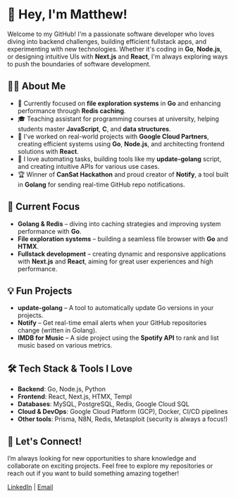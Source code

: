# 👋 Hey, I'm Matthew! 

Welcome to my GitHub! I'm a passionate software developer who loves diving into backend challenges, building efficient fullstack apps, and experimenting with new technologies. Whether it's coding in **Go**, **Node.js**, or designing intuitive UIs with **Next.js** and **React**, I'm always exploring ways to push the boundaries of software development.

## 👨‍💻 About Me
- 💼 Currently focused on **file exploration systems** in **Go** and enhancing performance through **Redis caching**.
- 🎓 Teaching assistant for programming courses at university, helping students master **JavaScript**, **C**, and **data structures**.
- 🚀 I've worked on real-world projects with **Google Cloud Partners**, creating efficient systems using **Go**, **Node.js**, and architecting frontend solutions with **React**.
- 🔧 I love automating tasks, building tools like my **update-golang** script, and creating intuitive APIs for various use cases.
- 🏆 Winner of **CanSat Hackathon** and proud creator of **Notify**, a tool built in **Golang** for sending real-time GitHub repo notifications.

## 🔭 Current Focus
- **Golang & Redis** – diving into caching strategies and improving system performance with **Go**.
- **File exploration systems** – building a seamless file browser with **Go** and **HTMX**.
- **Fullstack development** – creating dynamic and responsive applications with **Next.js** and **React**, aiming for great user experiences and high performance.

## 💡 Fun Projects
- **update-golang** – A tool to automatically update Go versions in your projects.
- **Notify** – Get real-time email alerts when your GitHub repositories change (written in Golang).
- **IMDB for Music** – A side project using the **Spotify API** to rank and list music based on various metrics.

## 🛠 Tech Stack & Tools I Love
- **Backend**: Go, Node.js, Python
- **Frontend**: React, Next.js, HTMX, Templ
- **Databases**: MySQL, PostgreSQL, Redis, Google Cloud SQL
- **Cloud & DevOps**: Google Cloud Platform (GCP), Docker, CI/CD pipelines
- **Other tools**: Prisma, N8N, Redis, Metasploit (security is always a focus!)

## 🤝 Let's Connect!
I’m always looking for new opportunities to share knowledge and collaborate on exciting projects. Feel free to explore my repositories or reach out if you want to build something amazing together!

[LinkedIn](https://www.linkedin.com/in/eu-matthewaraujo/) | [Email](mailto:matthewaraujo.dev@gmail.com)
